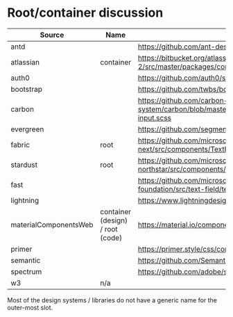 # Root/container discussion
|Source|Name|URL|
|---|---|---|
|antd||https://github.com/ant-design/ant-design/blob/master/components/button/button.tsx
|atlassian|container|https://bitbucket.org/atlassian/atlaskit-mk-2/src/master/packages/core/textfield/src/theme.ts
|auth0||https://github.com/auth0/styleguide/blob/master/packages/components/src/forms/index.styl
|bootstrap||https://github.com/twbs/bootstrap/blob/master/scss/forms/_form-control.scss
|carbon||https://github.com/carbon-design-system/carbon/blob/master/packages/components/src/components/text-input/_text-input.scss
|evergreen||https://github.com/segmentio/evergreen/blob/master/src/text-input/src/TextInputField.js
|fabric|root|https://github.com/microsoft/fluentui/blob/master/packages/react-next/src/components/TextField/TextField.base.tsx
|stardust|root|https://github.com/microsoft/fluentui/blob/master/packages/fluentui/react-northstar/src/components/Input/Input.tsx
|fast||https://github.com/microsoft/fast-dna/blob/master/packages/web-components/fast-foundation/src/text-field/text-field.template.ts
|lightning||https://www.lightningdesignsystem.com/components/input/
|materialComponentsWeb|container (design) / root (code)|https://material.io/components/text-fields#anatomy
|primer||https://primer.style/css/components/forms
|semantic||https://github.com/Semantic-Org/Semantic-UI/blob/master/dist/components/input.css
|spectrum||https://github.com/adobe/spectrum-css/blob/master/components/textfield/index.css|
|w3|n/a||

Most of the design systems / libraries do not have a generic name for the outer-most slot.
